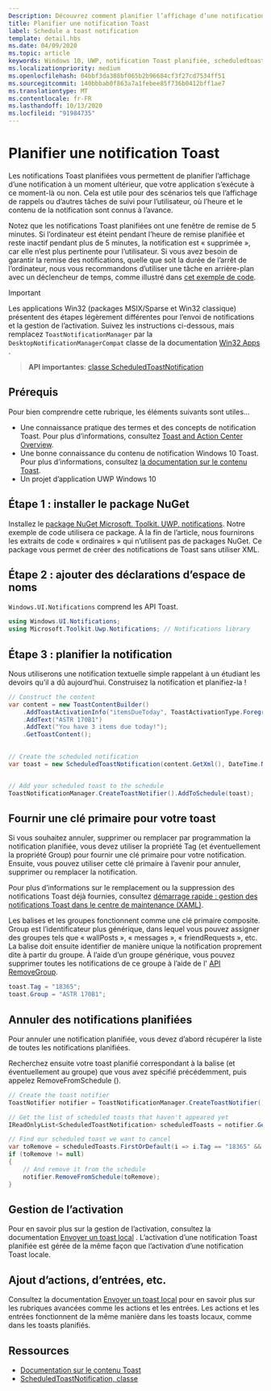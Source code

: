 ```yaml
---
Description: Découvrez comment planifier l’affichage d’une notification Toast locale à un moment ultérieur.
title: Planifier une notification Toast
label: Schedule a toast notification
template: detail.hbs
ms.date: 04/09/2020
ms.topic: article
keywords: Windows 10, UWP, notification Toast planifiée, scheduledtoastnotification, Guide de démarrage rapide, prise en main, exemple de code, procédure pas à pas
ms.localizationpriority: medium
ms.openlocfilehash: 04bbf3da388bf065b2b96684cf3f27cd7534ff51
ms.sourcegitcommit: 140bbbab0f863a7a1febee85f736b0412bff1ae7
ms.translationtype: MT
ms.contentlocale: fr-FR
ms.lasthandoff: 10/13/2020
ms.locfileid: "91984735"
---
```

# <a name="schedule-a-toast-notification"></a>Planifier une notification Toast

Les notifications Toast planifiées vous permettent de planifier l’affichage d’une notification à un moment ultérieur, que votre application s’exécute à ce moment-là ou non. Cela est utile pour des scénarios tels que l’affichage de rappels ou d’autres tâches de suivi pour l’utilisateur, où l’heure et le contenu de la notification sont connus à l’avance.

Notez que les notifications Toast planifiées ont une fenêtre de remise de 5 minutes. Si l’ordinateur est éteint pendant l’heure de remise planifiée et reste inactif pendant plus de 5 minutes, la notification est « supprimée », car elle n’est plus pertinente pour l’utilisateur. Si vous avez besoin de garantir la remise des notifications, quelle que soit la durée de l’arrêt de l’ordinateur, nous vous recommandons d’utiliser une tâche en arrière-plan avec un déclencheur de temps, comme illustré dans [cet exemple de code](https://github.com/WindowsNotifications/quickstart-snoozable-toasts-even-if-computer-is-off).

> [!IMPORTANT]
> Les applications Win32 (packages MSIX/Sparse et Win32 classique) présentent des étapes légèrement différentes pour l’envoi de notifications et la gestion de l’activation. Suivez les instructions ci-dessous, mais remplacez `ToastNotificationManager` par la `DesktopNotificationManagerCompat` classe de la documentation [Win32 Apps](toast-desktop-apps.md) .

> **API importantes**: [classe ScheduledToastNotification](/uwp/api/Windows.UI.Notifications.ScheduledToastNotification)


## <a name="prerequisites"></a>Prérequis

Pour bien comprendre cette rubrique, les éléments suivants sont utiles...

* Une connaissance pratique des termes et des concepts de notification Toast. Pour plus d’informations, consultez [Toast and Action Center Overview](/archive/blogs/tiles_and_toasts/toast-notification-and-action-center-overview-for-windows-10).
* Une bonne connaissance du contenu de notification Windows 10 Toast. Pour plus d’informations, consultez [la documentation sur le contenu Toast](adaptive-interactive-toasts.md).
* Un projet d’application UWP Windows 10


## <a name="step-1-install-nuget-package"></a>Étape 1 : installer le package NuGet

Installez le [package NuGet Microsoft. Toolkit. UWP. notifications](https://www.nuget.org/packages/Microsoft.Toolkit.Uwp.Notifications/). Notre exemple de code utilisera ce package. À la fin de l’article, nous fournirons les extraits de code « ordinaires » qui n’utilisent pas de packages NuGet. Ce package vous permet de créer des notifications de Toast sans utiliser XML.


## <a name="step-2-add-namespace-declarations"></a>Étape 2 : ajouter des déclarations d’espace de noms

`Windows.UI.Notifications` comprend les API Toast.

```csharp
using Windows.UI.Notifications;
using Microsoft.Toolkit.Uwp.Notifications; // Notifications library
```


## <a name="step-3-schedule-the-notification"></a>Étape 3 : planifier la notification

Nous utiliserons une notification textuelle simple rappelant à un étudiant les devoirs qu’il a dû aujourd’hui. Construisez la notification et planifiez-la !

```csharp
// Construct the content
var content = new ToastContentBuilder()
    .AddToastActivationInfo("itemsDueToday", ToastActivationType.Foreground)
    .AddText("ASTR 170B1")
    .AddText("You have 3 items due today!");
    .GetToastContent();

    
// Create the scheduled notification
var toast = new ScheduledToastNotification(content.GetXml(), DateTime.Now.AddSeconds(5));


// Add your scheduled toast to the schedule
ToastNotificationManager.CreateToastNotifier().AddToSchedule(toast);
```


## <a name="provide-a-primary-key-for-your-toast"></a>Fournir une clé primaire pour votre toast

Si vous souhaitez annuler, supprimer ou remplacer par programmation la notification planifiée, vous devez utiliser la propriété Tag (et éventuellement la propriété Group) pour fournir une clé primaire pour votre notification. Ensuite, vous pouvez utiliser cette clé primaire à l’avenir pour annuler, supprimer ou remplacer la notification.

Pour plus d’informations sur le remplacement ou la suppression des notifications Toast déjà fournies, consultez [démarrage rapide : gestion des notifications Toast dans le centre de maintenance (XAML)](/previous-versions/windows/apps/dn631260(v=win.10)).

Les balises et les groupes fonctionnent comme une clé primaire composite. Group est l’identificateur plus générique, dans lequel vous pouvez assigner des groupes tels que « wallPosts », « messages », « friendRequests », etc. La balise doit ensuite identifier de manière unique la notification proprement dite à partir du groupe. À l’aide d’un groupe générique, vous pouvez supprimer toutes les notifications de ce groupe à l’aide de l' [API RemoveGroup](/uwp/api/Windows.UI.Notifications.ToastNotificationHistory#Windows_UI_Notifications_ToastNotificationHistory_RemoveGroup_System_String_).

```csharp
toast.Tag = "18365";
toast.Group = "ASTR 170B1";
```


## <a name="cancel-scheduled-notifications"></a>Annuler des notifications planifiées

Pour annuler une notification planifiée, vous devez d’abord récupérer la liste de toutes les notifications planifiées.

Recherchez ensuite votre toast planifié correspondant à la balise (et éventuellement au groupe) que vous avez spécifié précédemment, puis appelez RemoveFromSchedule ().

```csharp
// Create the toast notifier
ToastNotifier notifier = ToastNotificationManager.CreateToastNotifier();

// Get the list of scheduled toasts that haven't appeared yet
IReadOnlyList<ScheduledToastNotification> scheduledToasts = notifier.GetScheduledToastNotifications();

// Find our scheduled toast we want to cancel
var toRemove = scheduledToasts.FirstOrDefault(i => i.Tag == "18365" && i.Group == "ASTR 170B1");
if (toRemove != null)
{
    // And remove it from the schedule
    notifier.RemoveFromSchedule(toRemove);
}
```


## <a name="activation-handling"></a>Gestion de l’activation

Pour en savoir plus sur la gestion de l’activation, consultez la documentation [Envoyer un toast local](send-local-toast.md) . L’activation d’une notification Toast planifiée est gérée de la même façon que l’activation d’une notification Toast locale.


## <a name="adding-actions-inputs-and-more"></a>Ajout d’actions, d’entrées, etc.

Consultez la documentation [Envoyer un toast local](send-local-toast.md) pour en savoir plus sur les rubriques avancées comme les actions et les entrées. Les actions et les entrées fonctionnent de la même manière dans les toasts locaux, comme dans les toasts planifiés.


## <a name="resources"></a>Ressources

* [Documentation sur le contenu Toast](adaptive-interactive-toasts.md)
* [ScheduledToastNotification, classe](/uwp/api/Windows.UI.Notifications.ScheduledToastNotification)